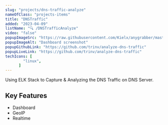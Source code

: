 ```yaml
---
slug: "projects/dns-traffic-analyze"
nameOfClass: "projects-items"
title: "DNSTraffic"
added: "2023-04-09"
listName: "🔍 /DNSTrafficAnalyze"
video: "false"
popupImageSrc: "https://raw.githubusercontent.com/Kielx/anygrabber/master/assets_readme/screenshot1.png"
popupImageAlt: "Dashboard screenshot"
popupGithubLink: "https://github.com/trinv/analyze-dns-traffic"
popupLiveLink: "https://github.com/trinv/analyze-dns-traffic"
techIcons: [
        "linux",
      ]
---
```


Using ELK Stack to Capture & Analyzing the DNS Traffic on DNS Server.

## Key Features

- Dashboard
- GeoIP
- Realtime
